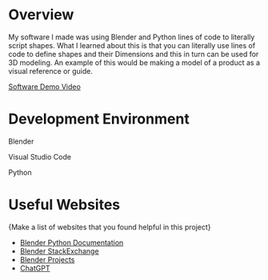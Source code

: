 # Overview

My software I made was using Blender and Python lines of code to literally script shapes.
What I learned about this is that you can literally use lines of code to define shapes and their
Dimensions and this in turn can be used for 3D modeling. An example of this would be making a model 
of a product as a visual reference or guide. 

[Software Demo Video](https://youtu.be/KQxmn_wUkCY)

# Development Environment

Blender

Visual Studio Code

Python

# Useful Websites

{Make a list of websites that you found helpful in this project}
* [Blender Python Documentation](https://docs.blender.org/api/current/index.html)
* [Blender StackExchange](https://blender.stackexchange.com/questions/111661/creating-shape-keys-using-python)
* [Blender Projects](https://projects.blender.org/blender/blender/issues/98890)
* [ChatGPT](https://chat.openai.com/)
